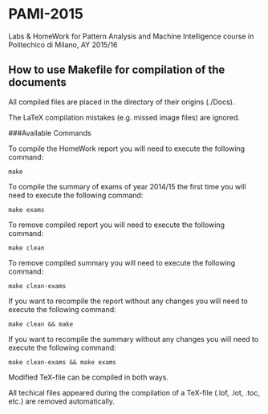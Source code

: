 # PAMI-2015
Labs &amp; HomeWork for Pattern Analysis and Machine Intelligence course in Politechico di Milano, AY 2015/16

## How to use Makefile for compilation of the documents
All compiled files are placed in the directory of their origins (./Docs). 

The LaTeX compilation mistakes (e.g. missed image files) are ignored.

###Available Commands

To compile the HomeWork report you will need to execute the following command:
```
make
```

To compile the summary of exams of year 2014/15 the first time you will need to execute the following command:
```
make exams
```

To remove compiled report you will need to execute the following command:
```
make clean
```

To remove compiled summary you will need to execute the following command:
```
make clean-exams
```

If you want to recompile the report without any changes you will need to execute the following command:
```
make clean && make
```

If you want to recompile the summary without any changes you will need to execute the following command:
```
make clean-exams && make exams
```

Modified TeX-file can be compiled in both ways.

All techical files appeared during the compilation of a TeX-file (.lof, .lot, .toc, etc.) are removed automatically.
